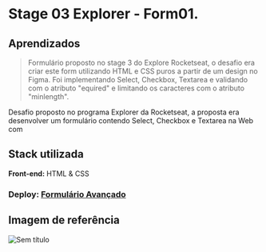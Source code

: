 # Stage 03 Explorer - Form01.


## Aprendizados

> Formulário proposto no stage 3 do Explore Rocketseat, o desafio era criar este form utilizando HTML e CSS puros a partir de um design no Figma.
Foi implementando Select, Checkbox, Textarea e validando com o atributo "equired" e limitando os caracteres com o atributo "minlength".


Desafio proposto no programa Explorer da Rocketseat, a proposta era desenvolver um formulário contendo Select, Checkbox e Textarea na Web com 

## Stack utilizada

**Front-end:** HTML & CSS

### Deploy: <a href="https://formularioavancado.netlify.app/" target="_blank">Formulário Avançado</a>

## Imagem de referência
 
![Sem título](https://user-images.githubusercontent.com/108701750/188022547-17647cc8-e30b-4da6-a774-6290ee798d9c.png)




